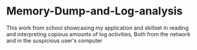 # Memory-Dump-and-Log-analysis
This work from school showcasing my application and skillset in reading and interpreting copious amounts of log activities, Both from the network and in the suspicious user's computer
